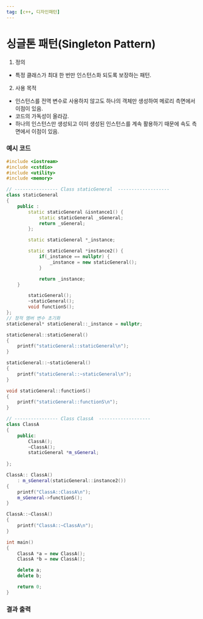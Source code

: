 ```yaml
---
tag: [c++, 디자인패턴]
---
```


# 싱글톤 패턴(Singleton Pattern)
1. 정의
  - 특정 클래스가 최대 한 번만 인스턴스화 되도록 보장하는 패턴.
2. 사용 목적
  - 인스턴스를 전역 변수로 사용하지 않고도 하나의 객체만 생성하여 메로리 측면에서 이점이 있음.
  - 코드의 가독성이 올라감.
  - 하나의 인스턴스만 생성되고 이미 생성된 인스턴스를 계속 활용하기 때문에 속도 측면에서 이점이 있음.

### 예시 코드
```cpp
#include <iostream>
#include <cstdio>
#include <utility>
#include <memory>

// ---------------- Class staticGeneral  -------------------
class staticGeneral
{
    public :
        static staticGeneral &isntance1() {
            static staticGeneral _sGeneral;
            return _sGeneral;
        };

        static staticGeneral *_instance;

        static staticGeneral *instance2() {
            if(_instance == nullptr) {
                _instance = new staticGeneral();
            }

            return _instance;
    }

        staticGeneral();
        ~staticGeneral();
        void functionS();
};
// 정적 멤버 변수 초기화
staticGeneral* staticGeneral::_instance = nullptr;

staticGeneral::staticGeneral()
{
    printf("staticGeneral::staticGeneral\n");
}

staticGeneral::~staticGeneral()
{
    printf("staticGeneral::~staticGeneral\n");
}

void staticGeneral::functionS()
{
    printf("staticGeneral::functionS\n");
}

// ---------------- Class ClassA  -------------------
class ClassA
{
    public:
        ClassA();
        ~ClassA();
        staticGeneral *m_sGeneral;
        
};

ClassA:: ClassA()
    : m_sGeneral(staticGeneral::instance2())
{
    printf("ClassA::ClassA\n");
    m_sGeneral->functionS();
}

ClassA::~ClassA()
{
    printf("ClassA::~ClassA\n");
}

int main()
{
    ClassA *a = new ClassA();
    ClassA *b = new ClassA();

    delete a;
    delete b;

    return 0;
}
```
### 결과 출력
